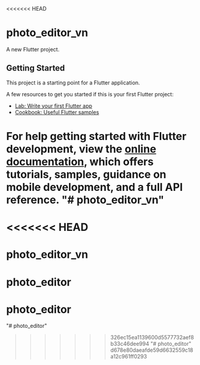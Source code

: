 <<<<<<< HEAD
# photo_editor_vn

A new Flutter project.

## Getting Started

This project is a starting point for a Flutter application.

A few resources to get you started if this is your first Flutter project:

- [Lab: Write your first Flutter app](https://docs.flutter.dev/get-started/codelab)
- [Cookbook: Useful Flutter samples](https://docs.flutter.dev/cookbook)

For help getting started with Flutter development, view the
[online documentation](https://docs.flutter.dev/), which offers tutorials,
samples, guidance on mobile development, and a full API reference.
"# photo_editor_vn" 
=======
<<<<<<< HEAD
=======
# photo_editor_vn
# photo_editor
# photo_editor
"# photo_editor" 
>>>>>>> 326ec15ea1139600d5577732aef8b33c46dee994
"# photo_editor" 
>>>>>>> d678e80daeafde59d6632559c18a12c961ff0293
